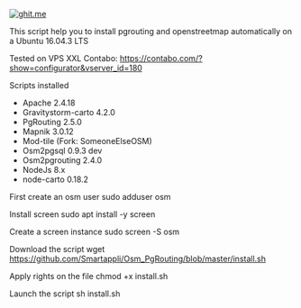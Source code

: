 [![ghit.me](https://ghit.me/badge.svg?repo=Smartappli/Osm_PgRouting)](https://ghit.me/repo/Smartappli/Osm_PgRouting)

This script help you to install pgrouting and openstreetmap automatically on a Ubuntu 16.04.3 LTS

Tested on VPS XXL Contabo: https://contabo.com/?show=configurator&vserver_id=180

Scripts installed
* Apache 2.4.18
* Gravitystorm-carto 4.2.0
* PgRouting 2.5.0
* Mapnik 3.0.12
* Mod-tile (Fork: SomeoneElseOSM)
* Osm2pgsql 0.9.3 dev
* Osm2pgrouting 2.4.0
* NodeJs 8.x
* node-carto 0.18.2

First create an osm user
sudo adduser osm

Install screen 
sudo apt install -y screen

Create a screen instance
sudo screen -S osm

Download the script
wget https://github.com/Smartappli/Osm_PgRouting/blob/master/install.sh

Apply rights on the file
chmod +x install.sh

Launch the script
sh install.sh

